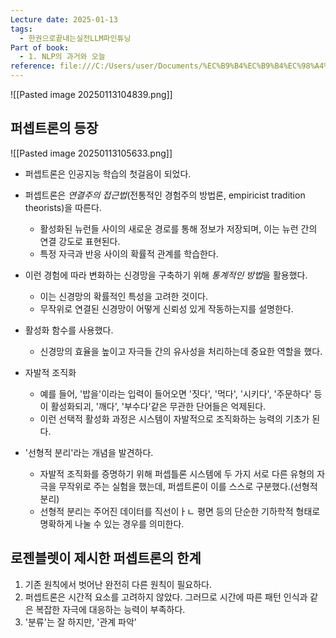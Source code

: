 ```yaml
---
Lecture date: 2025-01-13
tags:
  - 한권으로끝내는실전LLM파인튜닝
Part of book:
  - 1. NLP의 과거와 오늘
reference: file:///C:/Users/user/Documents/%EC%B9%B4%EC%B9%B4%EC%98%A4%ED%86%A1%20%EB%B0%9B%EC%9D%80%20%ED%8C%8C%EC%9D%BC/%ED%95%9C%20%EA%B6%8C%EC%9C%BC%EB%A1%9C%20%EB%81%9D%EB%82%B4%EB%8A%94%20%EC%8B%A4%EC%A0%84%20LLM%20%ED%8C%8C%EC%9D%B8%ED%8A%9C%EB%8B%9D.pdf
---
```

![[Pasted image 20250113104839.png]]


## 퍼셉트론의 등장
![[Pasted image 20250113105633.png]]
- 퍼셉트론은 인공지능 학습의 첫걸음이 되었다.
- 퍼셉트론은 *연결주의 접근법*(전통적인 경험주의 방법론, empiricist tradition theorists)을 따른다.
	- 활성화된 뉴런들 사이의 새로운 경로를 통해 정보가 저장되며, 이는 뉴런 간의 연결 강도로 표현된다.
	- 특정 자극과 반응 사이의 확률적 관계를 학습한다.

- 이런 경험에 따라 변화하는 신경망을 구축하기 위해 *통계적인 방법*을 활용했다.
	- 이는 신경망의 확률적인 특성을 고려한 것이다.
	- 무작위로 연결된 신경망이 어떻게 신뢰성 있게 작동하는지를 설명한다.

- 활성화 함수를 사용했다.
	- 신경망의 효율을 높이고 자극들 간의 유사성을 처리하는데 중요한 역할을 했다.

- 자발적 조직화
	- 예를 들어, '밥을'이라는 입력이 들어오면 '짓다', '먹다', '시키다', '주문하다' 등이 활성화되괴, '깨다', '부수다'같은 무관한 단어들은 억제된다.
	- 이런 선택적 활성화 과정은 시스템이 자발적으로 조직화하는 능력의 기초가 된다.

- '선형적 분리'라는 개념을 발견하다.
	- 자발적 조직화를 증명하기 위해 퍼셉틀론 시스템에 두 가지 서로 다른 유형의 자극을 무작위로 주는 실험을 했는데, 퍼셉트론이 이를 스스로 구분했다.(선형적 분리)
	- 선형적 분리는 주어진 데이터를 직선이ㅏㄴ 평면 등의 단순한 기하학적 형태로 명확하게 나눌 수 있는 경우를 의미한다.


## 로젠블렛이 제시한 퍼셉트론의 한계
1. 기존 원칙에서 벗어난 완전히 다른 원칙이 필요하다.
2. 퍼셉트론은 시간적 요소를 고려하지 않았다. 그러므로 시간에 따른 패턴 인식과 같은 복잡한 자극에 대응하는 능력이 부족하다.
3. '분류'는 잘 하지만, '관계 파악'